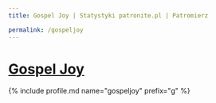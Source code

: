```yaml
---
title: Gospel Joy | Statystyki patronite.pl | Patromierz

permalink: /gospeljoy
---
```


# [Gospel Joy](https://patronite.pl/gospeljoy)

{% include profile.md name="gospeljoy" prefix="g" %}
